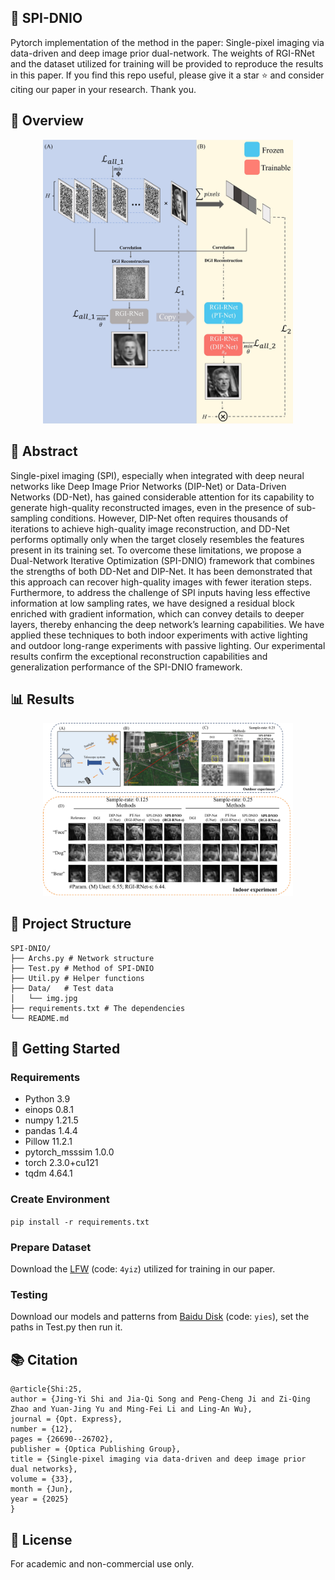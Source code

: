 ## 📌 SPI-DNIO
Pytorch implementation of the method in the paper: Single-pixel imaging via data-driven and deep image prior dual-network. The weights of RGI-RNet and the dataset utilized for training will be provided to reproduce the results in this paper. If you find this repo useful, please give it a star ⭐ and consider citing our paper in your research. Thank you.


## 📘 Overview
<p align="center">
  <img src="./Fig/fig1.jpg" width="400px">
</p>

## 🔬 Abstract

Single-pixel imaging (SPI), especially when integrated with deep neural networks like Deep Image Prior Networks (DIP-Net) or Data-Driven Networks (DD-Net), has gained considerable attention for its capability to generate high-quality reconstructed images, even in the presence of sub-sampling conditions. However, DIP-Net often requires thousands of iterations to achieve high-quality image reconstruction, and DD-Net performs optimally only when the target closely resembles the features present in its training set. To overcome these limitations, we propose a Dual-Network Iterative Optimization (SPI-DNIO) framework that combines the strengths of both DD-Net and DIP-Net. It has been demonstrated that this approach can recover high-quality images with fewer iteration steps. Furthermore, to address the challenge of SPI inputs having less effective information at low sampling rates, we have designed a residual block enriched with gradient information, which can convey details to deeper layers, thereby enhancing the deep network’s learning capabilities. We have applied these techniques to both indoor experiments with active lighting and outdoor long-range experiments with passive lighting. Our experimental results confirm the exceptional reconstruction capabilities and generalization performance of the SPI-DNIO framework.

## 📊 Results
<p align="center">
  <img src="./Fig/fig6.jpg" width="400px">
</p>

## 📁 Project Structure
    SPI-DNIO/
    ├── Archs.py # Network structure
    ├── Test.py # Method of SPI-DNIO
    ├── Util.py # Helper functions
    ├── Data/   # Test data 
    │   └── img.jpg
    ├── requirements.txt # The dependencies
    └── README.md



## 🚀 Getting Started

### Requirements

- Python 3.9
- einops 0.8.1
- numpy 1.21.5
- pandas 1.4.4
- Pillow 11.2.1
- pytorch_msssim 1.0.0
- torch 2.3.0+cu121
- tqdm 4.64.1

### Create Environment
   ```pip install -r requirements.txt```
### Prepare Dataset
Download the [LFW](https://pan.baidu.com/s/1OiFNSqYAUSgzayoTATbOiA) (code: ```4yiz```) utilized for training in our paper.
### Testing
Download our models and patterns from [Baidu Disk](https://pan.baidu.com/s/1q4MNzbIorGynaWXxZ3T2YQ) (code: ```yies```), set the paths in Test.py then run it.

##  📚 Citation

```shell
@article{Shi:25,
author = {Jing-Yi Shi and Jia-Qi Song and Peng-Cheng Ji and Zi-Qing Zhao and Yuan-Jing Yu and Ming-Fei Li and Ling-An Wu},
journal = {Opt. Express},
number = {12},
pages = {26690--26702},
publisher = {Optica Publishing Group},
title = {Single-pixel imaging via data-driven and deep image prior dual networks},
volume = {33},
month = {Jun},
year = {2025}
}
```

## 📄 License
For academic and non-commercial use only.
